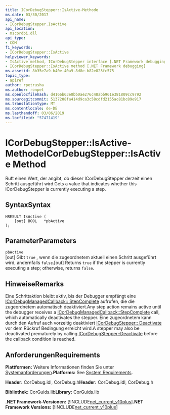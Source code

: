 ```yaml
---
title: ICorDebugStepper::IsActive-Methode
ms.date: 03/30/2017
api_name:
- ICorDebugStepper.IsActive
api_location:
- mscordbi.dll
api_type:
- COM
f1_keywords:
- ICorDebugStepper::IsActive
helpviewer_keywords:
- IsActive method, ICorDebugStepper interface [.NET Framework debugging]
- ICorDebugStepper::IsActive method [.NET Framework debugging]
ms.assetid: 8b35e7a9-b40e-40a9-8d8e-b82e823fc575
topic_type:
- apiref
author: rpetrusha
ms.author: ronpet
ms.openlocfilehash: d4166b63e0bb0ae276c48abb961e381809cc9792
ms.sourcegitcommit: 5137208fa414d9ca3c58cdfd2155ac81bc89e917
ms.translationtype: MT
ms.contentlocale: de-DE
ms.lasthandoff: 03/06/2019
ms.locfileid: "57471419"
---
```

# <a name="icordebugstepperisactive-method"></a><span data-ttu-id="d323a-102">ICorDebugStepper::IsActive-Methode</span><span class="sxs-lookup"><span data-stu-id="d323a-102">ICorDebugStepper::IsActive Method</span></span>
<span data-ttu-id="d323a-103">Ruft einen Wert, der angibt, ob dieser ICorDebugStepper derzeit einen Schritt ausgeführt wird.</span><span class="sxs-lookup"><span data-stu-id="d323a-103">Gets a value that indicates whether this ICorDebugStepper is currently executing a step.</span></span>  
  
## <a name="syntax"></a><span data-ttu-id="d323a-104">Syntax</span><span class="sxs-lookup"><span data-stu-id="d323a-104">Syntax</span></span>  
  
```  
HRESULT IsActive (  
    [out] BOOL   *pbActive  
);  
```  
  
## <a name="parameters"></a><span data-ttu-id="d323a-105">Parameter</span><span class="sxs-lookup"><span data-stu-id="d323a-105">Parameters</span></span>  
 `pbActive`  
 <span data-ttu-id="d323a-106">[out] Gibt `true` , wenn die zugeordnetem aktuell einen Schritt ausgeführt wird, andernfalls `false`.</span><span class="sxs-lookup"><span data-stu-id="d323a-106">[out] Returns `true` if the stepper is currently executing a step; otherwise, returns `false`.</span></span>  
  
## <a name="remarks"></a><span data-ttu-id="d323a-107">Hinweise</span><span class="sxs-lookup"><span data-stu-id="d323a-107">Remarks</span></span>  
 <span data-ttu-id="d323a-108">Eine Schrittaktion bleibt aktiv, bis der Debugger empfängt eine [ICorDebugManagedCallback:: StepComplete](../../../../docs/framework/unmanaged-api/debugging/icordebugmanagedcallback-stepcomplete-method.md) aufrufen, die die zugeordnetem automatisch deaktiviert.</span><span class="sxs-lookup"><span data-stu-id="d323a-108">Any step action remains active until the debugger receives a [ICorDebugManagedCallback::StepComplete](../../../../docs/framework/unmanaged-api/debugging/icordebugmanagedcallback-stepcomplete-method.md) call, which automatically deactivates the stepper.</span></span> <span data-ttu-id="d323a-109">Eine zugeordnetem kann durch den Aufruf auch vorzeitig deaktiviert [ICorDebugStepper:: Deactivate](../../../../docs/framework/unmanaged-api/debugging/icordebugstepper-deactivate-method.md) vor dem Rückruf Bedingung erreicht wird.</span><span class="sxs-lookup"><span data-stu-id="d323a-109">A stepper may also be deactivated prematurely by calling [ICorDebugStepper::Deactivate](../../../../docs/framework/unmanaged-api/debugging/icordebugstepper-deactivate-method.md) before the callback condition is reached.</span></span>  
  
## <a name="requirements"></a><span data-ttu-id="d323a-110">Anforderungen</span><span class="sxs-lookup"><span data-stu-id="d323a-110">Requirements</span></span>  
 <span data-ttu-id="d323a-111">**Plattformen:** Weitere Informationen finden Sie unter [Systemanforderungen](../../../../docs/framework/get-started/system-requirements.md).</span><span class="sxs-lookup"><span data-stu-id="d323a-111">**Platforms:** See [System Requirements](../../../../docs/framework/get-started/system-requirements.md).</span></span>  
  
 <span data-ttu-id="d323a-112">**Header:** CorDebug.idl, CorDebug.h</span><span class="sxs-lookup"><span data-stu-id="d323a-112">**Header:** CorDebug.idl, CorDebug.h</span></span>  
  
 <span data-ttu-id="d323a-113">**Bibliothek:** CorGuids.lib</span><span class="sxs-lookup"><span data-stu-id="d323a-113">**Library:** CorGuids.lib</span></span>  
  
 <span data-ttu-id="d323a-114">**.NET Framework-Versionen:** [!INCLUDE[net_current_v10plus](../../../../includes/net-current-v10plus-md.md)]</span><span class="sxs-lookup"><span data-stu-id="d323a-114">**.NET Framework Versions:** [!INCLUDE[net_current_v10plus](../../../../includes/net-current-v10plus-md.md)]</span></span>

